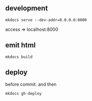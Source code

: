 ## development

```
mkdocs serve --dev-addr=0.0.0.0:8000
```
access => localhost:8000

## emit html

```
mkdocs build
```

## deploy 

before commit. and then

```
mkdocs gh-deploy
```

